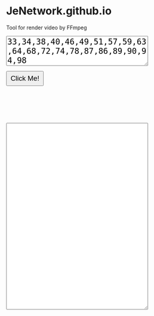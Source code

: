 # JeNetwork.github.io
Tool for render video by FFmpeg
<textarea id="tbx1" style="width:380px; height:80px; font-size:16pt;">33,34,38,40,46,49,51,57,59,63,64,68,72,74,78,87,86,89,90,94,98</textarea>
<input type="button" value="Click Me!" onclick="Loto();" style="width:100px; height:40px; font-size:14pt;"/><br/>
<b id="lb1" style="font-size:16pt; color:green;"></b><br/>
<b id="lb2" style="font-size:16pt; color:green;"></b><br/>
<b id="lb3" style="font-size:16pt; color:red;"></b><br/>
<b id="lb4" style="font-size:16pt; color:red;"></b><br/>
<b id="lb5" style="font-size:16pt; color:red;"></b><br/>
<textarea id="tbx2" style="width:380px; height:500px;"></textarea>

<script language="JavaScript" type="text/javascript">
function Loto()
{
  var string = document.getElementById("tbx1").value;
  //var array = string.split(',').map(function(n) {return Number(n);});
  var array = string.split(',');
  var sb="";
  for(let i=0; i<array.length; i++) {	sb+="0"+array[i]+",1"+array[i]+",2"+array[i]+",3"+array[i]+",4"+array[i]+",5"+array[i]+",6"+array[i]+",7"+array[i]+",8"+array[i]+",9"+array[i]+","; }
  var n1 = array.length * 230;
  var n2 = array.length * 170;
  var d4=4*n2; var d5=5*n2; var d6=6*n2;
  document.getElementById("tbx2").value = sb;
  document.getElementById("lb1").innerHTML = array.length + " x 230 = " + n1.toString().replace(/\B(?=(\d{3})+\b)/g, ",") + "K";
  document.getElementById("lb2").innerHTML = array.length + " x 170 = " + n2.toString().replace(/\B(?=(\d{3})+\b)/g, ",") + "K";
  document.getElementById("lb3").innerHTML = n2 + " x 4 = " + d4.toString().replace(/\B(?=(\d{3})+\b)/g, ",") + "K";
  document.getElementById("lb4").innerHTML = n2 + " x 5 = " + d5.toString().replace(/\B(?=(\d{3})+\b)/g, ",") + "K";
  document.getElementById("lb5").innerHTML = n2 + " x 6 = " + d6.toString().replace(/\B(?=(\d{3})+\b)/g, ",") + "K";
  navigator.clipboard.writeText(sb); // Copy to Clipboard
}
</script>
